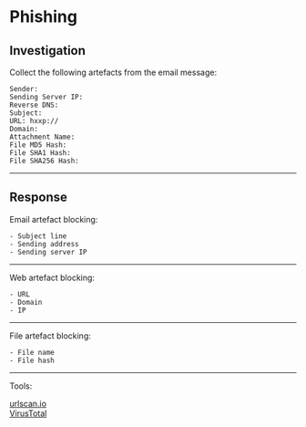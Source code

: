 # Phishing

## Investigation

Collect the following artefacts from the email message:

```
Sender:  
Sending Server IP:  
Reverse DNS:  
Subject:  
URL: hxxp://  
Domain:  
Attachment Name:  
File MD5 Hash:  
File SHA1 Hash:  
File SHA256 Hash:  
```

---

## Response

Email artefact blocking:  

```
- Subject line  
- Sending address  
- Sending server IP  
```

---

Web artefact blocking:

```  
- URL  
- Domain  
- IP  
```

---

File artefact blocking:

```  
- File name  
- File hash
```

---

Tools:

[urlscan.io](https://urlscan.io/)  
[VirusTotal](https://www.virustotal.com/)
